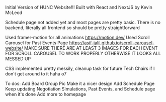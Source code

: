 Initial Version of HUNC Website!!!
Built with React and NextJS by Kevin McLeod 

Schedule page not added yet and most pages are pretty basic. There is no backend, literally all frontend so should be pretty straightforward 

Used framer-motion for all animations https://motion.dev/ 
Used Scroll Carousel for Past Events Page https://asif-jalil.github.io/scroll-carousel-website/ 
    MAKE SURE THERE ARE AT LEAST 3 IMAGES FOR EACH EVENT FOR SCROLL CAROUSEL TO WORK PROPERLY OTHERWISE IT LOOKS ALL MESSED UP 

CSS implemented pretty messily, cleanup task for future Tech Chairs if I don't get around to it haha o7

To dos:
    Add Board Group Pic
    Make it a nicer design
    Add Schedule Page
    Keep updating Negotiation Simulations, Past Events, and Schedule page when it's done
    Add more to homepage